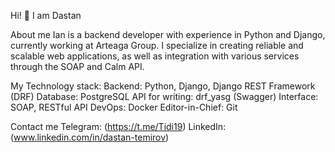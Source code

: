 Hi! 👋 I am Dastan

About me
Ian is a backend developer with experience in Python and Django, currently working at Arteaga Group. I specialize in creating reliable and scalable web applications, as well as integration with various services through the SOAP and Calm API.

My Technology stack:
Backend: Python, Django, Django REST Framework (DRF)
Database: PostgreSQL
API for writing: drf_yasg (Swagger)
Interface: SOAP, RESTful API
DevOps: Docker
Editor-in-Chief: Git

Contact me
Telegram: (https://t.me/Tidi19)
LinkedIn: (www.linkedin.com/in/dastan-temirov) 
